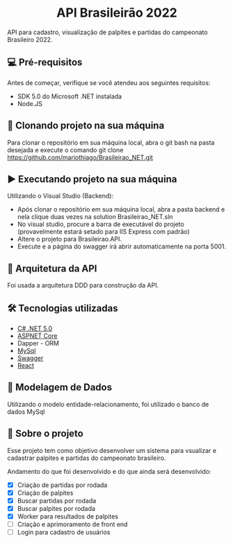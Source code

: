 <h1 align="center"> API Brasileirão 2022 </h1>
API para cadastro, visualização de palpites e partidas do campeonato Brasileiro 2022.

## 💻 Pré-requisitos

Antes de começar, verifique se você atendeu aos seguintes requisitos:
* SDK 5.0 do Microsoft .NET instalada
* Node.JS

## 🚀 Clonando projeto na sua máquina
Para clonar o repositório em sua máquina local, abra o git bash na pasta desejada e execute o comando git clone https://github.com/mariothiago/Brasileirao_NET.git

## :arrow_forward: Executando projeto na sua máquina
Utilizando o Visual Studio (Backend):
- Após clonar o repositório em sua máquina local, abra a pasta backend e nela clique duas vezes na solution Brasileirao_NET.sln
- No visual studio, procure a barra de executável do projeto (provavelmente estará setado para IIS Express com padrão)
- Altere o projeto para Brasileirao.API.
- Execute e a página do swagger irá abrir automaticamente na porta 5001.

## :triangular_ruler: Arquitetura da API
Foi usada a arquitetura DDD para construção da API.

## 🛠 Tecnologias utilizadas
- [C# .NET 5.0](https://docs.microsoft.com/pt-br/dotnet/csharp/)
- [ASPNET Core](https://dotnet.microsoft.com/en-us/apps/aspnet)
- Dapper - ORM
- [MySql](https://www.mysql.com/)
- [Swagger](https://swagger.io/)
- [React](https://pt-br.reactjs.org/)

## :game_die: Modelagem de Dados
Utilizando o modelo entidade-relacionamento, foi utilizado o banco de dados MySql

## 📝 Sobre o projeto
Esse projeto tem como objetivo desenvolver um sistema para vsualizar e cadastrar palpites e partidas do campeonato brasileiro. 

Andamento do que foi desenvolvido e do que ainda será desenvolvido:
- [x] Criação de partidas por rodada
- [x] Criação de palpites
- [x] Buscar partidas por rodada
- [x] Buscar palpites por rodada
- [x] Worker para resultados de palpites
- [ ] Criação e aprimoramento de front end
- [ ] Login para cadastro de usuários
